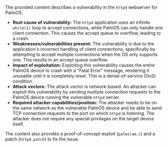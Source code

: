 The provided content describes a vulnerability in the `httpd` webserver for PalmOS.

- **Root cause of vulnerability:** The `httpd` application uses an infinite `while(1)` loop to accept connections, while PalmOS can only handle one client connection. This causes the accept queue to overflow, leading to a crash.
- **Weaknesses/vulnerabilities present:** The vulnerability is due to the application's incorrect handling of client connections, specifically by attempting to accept multiple connections when the OS only supports one. This results in an accept queue overflow.
- **Impact of exploitation:** Exploiting this vulnerability causes the entire PalmOS device to crash with a "Fatal Error" message, rendering it unusable until it is completely reset. This is a denial-of-service (DoS) condition.
- **Attack vectors:** The attack vector is network-based. An attacker can exploit this vulnerability by sending multiple connection requests to the PalmOS device running the vulnerable `httpd` server.
- **Required attacker capabilities/position:** The attacker needs to be on the same network as the vulnerable PalmOS device and be able to send TCP connection requests to the port on which `httpd` is listening. The attacker does not require any special privileges on the target device itself.

The content also provides a proof-of-concept exploit (`palmslam.c`) and a patch (`httpd.patch`) to fix the issue.